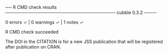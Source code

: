 ── R CMD check results ─────────────────────────────────── cubble 0.3.2 ────

0 errors ✓ | 0 warnings ✓ | 1 notes ✓

R CMD check succeeded

The DOI in the CITATION is for a new JSS publication that will be registered after publication on CRAN.
